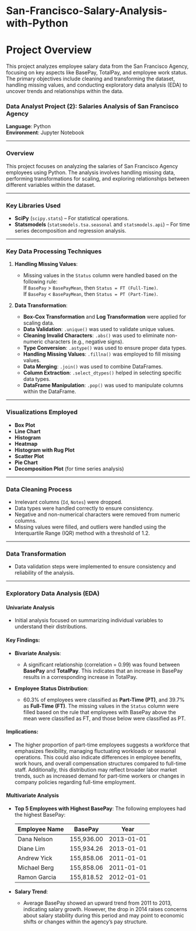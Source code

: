 # San-Francisco-Salary-Analysis-with-Python

# Project Overview

This project analyzes employee salary data from the San Francisco Agency, focusing on key aspects like BasePay, TotalPay, and employee work status. The primary objectives include cleaning and transforming the dataset, handling missing values, and conducting exploratory data analysis (EDA) to uncover trends and relationships within the data.

### Data Analyst Project (2): Salaries Analysis of San Francisco Agency

**Language**: Python  
**Environment**: Jupyter Notebook

---

### Overview

This project focuses on analyzing the salaries of San Francisco Agency employees using Python. The analysis involves handling missing data, performing transformations for scaling, and exploring relationships between different variables within the dataset.

---

### Key Libraries Used

- **SciPy** (`scipy.stats`) – For statistical operations.
- **Statsmodels** (`statsmodels.tsa.seasonal` and `statsmodels.api`) – For time series decomposition and regression analysis.

---

### Key Data Processing Techniques

1. **Handling Missing Values**:  
   - Missing values in the `Status` column were handled based on the following rule:  
     If `BasePay` > `BasePayMean`, then `Status = FT (Full-Time)`.  
     If `BasePay` < `BasePayMean`, then `Status = PT (Part-Time)`.

2. **Data Transformation**:
   - **Box-Cox Transformation** and **Log Transformation** were applied for scaling data.
   - **Data Validation**: `.unique()` was used to validate unique values.
   - **Cleaning Invalid Characters**: `.abs()` was used to eliminate non-numeric characters (e.g., negative signs).
   - **Type Conversion**: `.astype()` was used to ensure proper data types.
   - **Handling Missing Values**: `.fillna()` was employed to fill missing values.
   - **Data Merging**: `.join()` was used to combine DataFrames.
   - **Column Extraction**: `.select_dtypes()` helped in selecting specific data types.
   - **DataFrame Manipulation**: `.pop()` was used to manipulate columns within the DataFrame.

---

### Visualizations Employed

- **Box Plot**  
- **Line Chart**  
- **Histogram**  
- **Heatmap**  
- **Histogram with Rug Plot**  
- **Scatter Plot**  
- **Pie Chart**  
- **Decomposition Plot** (for time series analysis)

---

### Data Cleaning Process

- Irrelevant columns (`Id`, `Notes`) were dropped.
- Data types were handled correctly to ensure consistency.
- Negative and non-numerical characters were removed from numeric columns.
- Missing values were filled, and outliers were handled using the Interquartile Range (IQR) method with a threshold of 1.2.

---

### Data Transformation

- Data validation steps were implemented to ensure consistency and reliability of the analysis.

---

### Exploratory Data Analysis (EDA)

#### Univariate Analysis

- Initial analysis focused on summarizing individual variables to understand their distributions.

#### Key Findings:

- **Bivariate Analysis**:
  - A significant relationship (correlation = 0.99) was found between **BasePay** and **TotalPay**. This indicates that an increase in BasePay results in a corresponding increase in TotalPay.

- **Employee Status Distribution**:
  - 60.3% of employees were classified as **Part-Time (PT)**, and 39.7% as **Full-Time (FT)**. The missing values in the `Status` column were filled based on the rule that employees with BasePay above the mean were classified as FT, and those below were classified as PT.

#### Implications:
- The higher proportion of part-time employees suggests a workforce that emphasizes flexibility, managing fluctuating workloads or seasonal operations. This could also indicate differences in employee benefits, work hours, and overall compensation structures compared to full-time staff. Additionally, this distribution may reflect broader labor market trends, such as increased demand for part-time workers or changes in company policies regarding full-time employment.

#### Multivariate Analysis

- **Top 5 Employees with Highest BasePay**:
  The following employees had the highest BasePay:

  | Employee Name   | BasePay    | Year       |
  |-----------------|------------|------------|
  | Dana Nelson     | 155,936.00 | 2013-01-01 |
  | Diane Lim       | 155,934.26 | 2013-01-01 |
  | Andrew Yick     | 155,858.06 | 2011-01-01 |
  | Michael Berg    | 155,858.06 | 2011-01-01 |
  | Ramon Garcia    | 155,818.52 | 2012-01-01 |

- **Salary Trend**:
  - Average BasePay showed an upward trend from 2011 to 2013, indicating salary growth. However, the drop in 2014 raises concerns about salary stability during this period and may point to economic shifts or changes within the agency’s pay structure.


